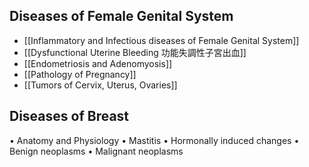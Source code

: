 ## Diseases of Female Genital System
- [[Inflammatory and Infectious diseases of Female Genital System]]
- [[Dysfunctional Uterine Bleeding 功能失調性子宮出血]]
- [[Endometriosis and Adenomyosis]]
- [[Pathology of Pregnancy]]
- [[Tumors of Cervix, Uterus, Ovaries]]
## Diseases of Breast
• Anatomy and Physiology
• Mastitis
• Hormonally induced changes
• Benign neoplasms
• Malignant neoplasms
